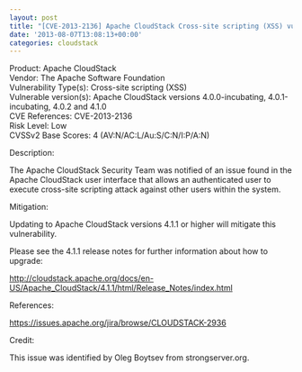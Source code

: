 ```yaml
---
layout: post
title: "[CVE-2013-2136] Apache CloudStack Cross-site scripting (XSS) vulnerabiliity"
date: '2013-08-07T13:08:13+00:00'
categories: cloudstack
---
```

<p>
Product: Apache CloudStack<br />
Vendor: The Apache Software Foundation<br />
Vulnerability Type(s): Cross-site scripting (XSS)<br />
Vulnerable version(s): Apache CloudStack versions 4.0.0-incubating,
                       4.0.1-incubating, 4.0.2 and 4.1.0<br />
CVE References: CVE-2013-2136<br />
Risk Level: Low<br />
CVSSv2 Base Scores: 4 (AV:N/AC:L/Au:S/C:N/I:P/A:N)</p>

<p>Description:</p>

<p>The Apache CloudStack Security Team was notified of an issue found in
the Apache CloudStack user interface that allows an authenticated user
to execute cross-site scripting attack against other users within the
system.</p>

<p>Mitigation:</p>

<p>Updating to Apache CloudStack versions 4.1.1 or higher will mitigate
this vulnerability.</p>

<p>Please see the 4.1.1 release notes for further information about how to
upgrade:</p>

<p><a href="http://cloudstack.apache.org/docs/en-US/Apache_CloudStack/4.1.1/html/Release_Notes/index.html">http://cloudstack.apache.org/docs/en-US/Apache_CloudStack/4.1.1/html/Release_Notes/index.html</a></p>

<p>References:</p>

<p><a href="https://issues.apache.org/jira/browse/CLOUDSTACK-2936">https://issues.apache.org/jira/browse/CLOUDSTACK-2936</a></p>

<p>Credit:</p>

<p>This issue was identified by Oleg Boytsev from strongserver.org.</p>
